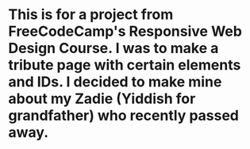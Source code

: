 # This is for a project from FreeCodeCamp's Responsive Web Design Course. I was to make a tribute page with certain elements and IDs. I decided to make mine about my Zadie (Yiddish for grandfather) who recently passed away. 